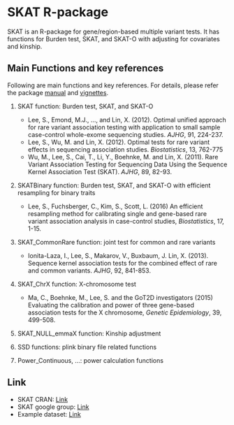 # SKAT R-package

SKAT is an R-package for gene/region-based multiple variant tests. It has functions for Burden test, SKAT, and SKAT-O with adjusting for covariates and kinship. 

## Main Functions and key references
Following are main functions and key references. For details, please refer the package [manual](https://cran.r-project.org/web/packages/SKAT/SKAT.pdf) and [vignettes](https://cran.r-project.org/web/packages/SKAT/vignettes/SKAT.pdf).

1. SKAT function: Burden test, SKAT, and SKAT-O 
    * Lee, S., Emond, M.J., ..., and Lin, X. (2012). Optimal unified approach for rare variant association testing with application to small sample case-control whole-exome sequencing studies. *AJHG*, 91, 224-237.
    * Lee, S., Wu, M. and Lin, X. (2012). Optimal tests for rare variant effects in sequencing association studies. *Biostatistics*, 13, 762-775 
    * Wu, M., Lee, S., Cai, T., Li, Y., Boehnke, M. and Lin, X. (2011). Rare Variant Association Testing for Sequencing Data Using the Sequence Kernel Association Test (SKAT). *AJHG*, 89, 82-93. 

2. SKATBinary function: Burden test, SKAT, and SKAT-O with efficient resampling for binary traits

    * Lee, S., Fuchsberger, C., Kim, S., Scott, L. (2016) An efficient resampling method for calibrating single and gene-based rare variant association analysis in case-control studies, *Biostatistics*, 17, 1-15.

3. SKAT_CommonRare function: joint test for common and rare variants

    * Ionita-Laza, I., Lee, S., Makarov, V., Buxbaum, J. Lin, X. (2013). Sequence kernel association tests for the combined effect of rare and common variants. *AJHG*, 92, 841-853. 

4. SKAT_ChrX function: X-chromosome test

    * Ma, C., Boehnke, M., Lee, S. and the GoT2D investigators (2015) Evaluating the calibration and power of three gene-based association tests for the X chromosome, *Genetic Epidemiology*, 39, 499-508.
 
5. SKAT_NULL_emmaX function: Kinship adjustment 

6. SSD functions: plink binary file related functions

7. Power_Continuous, ...: power calculation functions 

## Link
* SKAT CRAN: [Link](https://cran.r-project.org/web/packages/SKAT/index.html)
* SKAT google group: [Link](https://groups.google.com/forum/#!forum/skat_slee)
* Example dataset: [Link](https://github.com/leeshawn/SKAT/blob/master/vignettes/Example.zip)  

